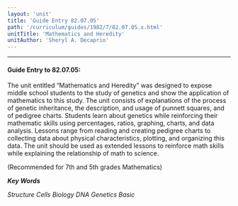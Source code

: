 ```yaml
---
layout: 'unit'
title: 'Guide Entry 82.07.05'
path: '/curriculum/guides/1982/7/82.07.05.x.html'
unitTitle: 'Mathematics and Heredity'
unitAuthor: 'Sheryl A. Decaprio'
---
```


<body>
<hr/>
 <h4>
  Guide Entry to 82.07.05:
 </h4>
 The unit entitled “Mathematics and Heredity” was designed to expose middle school students to the study of genetics and show the application of mathematics to this study.  The unit consists of explanations of the process of genetic inheritance, the description, and usage of punnett squares, and of pedigree charts.  Students learn about genetics while reinforcing their mathematic skills using percentages, ratios, graphing, charts, and data analysis.  Lessons range from reading and creating pedigree charts to collecting data about physical characteristics, plotting, and organizing this data. The unit should be used as extended lessons to reinforce math skills while explaining the relationship of math to science.
 <p>
  (Recommended for 7th and 5th grades Mathematics)
 </p>
<p>
  <b>
   <i>
    Key Words
   </i>
  </b>
  <br/>
 </p>
 <p>
  <i>
   Structure Cells Biology DNA Genetics Basic
  </i>
 </p>

</body>
